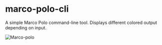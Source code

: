 # marco-polo-cli
A simple Marco Polo command-line tool.  Displays different colored output depending on input.


![Marco-polo](https://user-images.githubusercontent.com/58792/110367211-614c7000-8015-11eb-9331-39e839dd9ce1.png)
